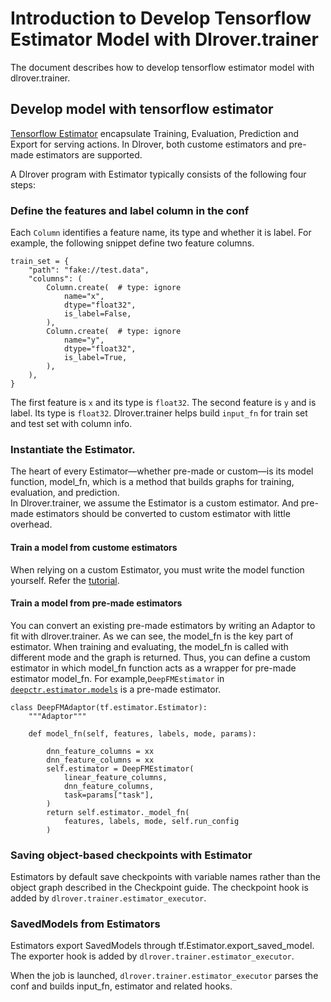 # Introduction to Develop Tensorflow Estimator Model with Dlrover.trainer

The document describes how to develop tensorflow estimator model with dlrover.trainer.

## Develop model with tensorflow estimator
[Tensorflow Estimator](https://www.tensorflow.org/guide/estimator)
encapsulate Training, Evaluation, Prediction and Export for serving actions.
In Dlrover, both custome estimators and pre-made estimators are supported.

A Dlrover program with Estimator typically consists of the following four steps:
### Define the features and label column in the conf

Each `Column` identifies a feature name, its type and whether it is label.
For example, the following snippet define two feature columns.

```
train_set = {
    "path": "fake://test.data",
    "columns": (
        Column.create(  # type: ignore
            name="x",
            dtype="float32",
            is_label=False,
        ),
        Column.create(  # type: ignore
            name="y",
            dtype="float32",
            is_label=True,
        ),
    ),
}

```

The first feature is `x` and its type is `float32`.
The second feature is `y` and is label. Its type is `float32`. 
Dlrover.trainer helps build `input_fn` for train set and test set with column info. 
   
### Instantiate the Estimator.
The heart of every Estimator—whether pre-made or custom—is its model function, model_fn, which is a method that builds graphs for training, evaluation, and prediction.  
In Dlrover.trainer, we assume the Estimator is a custom estimator. And pre-made estimators should be converted to custom estimator with little overhead.
#### Train a model from custome estimators
When relying on a custom Estimator, you must write the model function yourself. Refer the [tutorial](https://www.tensorflow.org/guide/estimator).
#### Train a model from pre-made estimators 
You can convert an existing pre-made estimators by writing an Adaptor to fit with dlrover.trainer.
As we can see, the model_fn is the key part of estimator.
When training and evaluating, the model_fn is called with different mode and the graph is returned.
Thus, you can define a custom estimator in which model_fn function acts as a wrapper for pre-made estimator model_fn.
For example,`DeepFMEstimator` in [`deepctr.estimator.models`](https://pypi.org/project/deepctr/) is a pre-made estimator. 

```
class DeepFMAdaptor(tf.estimator.Estimator):
    """Adaptor"""

    def model_fn(self, features, labels, mode, params):
 
        dnn_feature_columns = xx
        dnn_feature_columns = xx
        self.estimator = DeepFMEstimator(
            linear_feature_columns,
            dnn_feature_columns,
            task=params["task"],
        )
        return self.estimator._model_fn(
            features, labels, mode, self.run_config
        )

```
### Saving object-based checkpoints with Estimator
Estimators by default save checkpoints with variable names rather than the object graph described in the Checkpoint guide. 
The checkpoint hook is added by `dlrover.trainer.estimator_executor`.

### SavedModels from Estimators
Estimators export SavedModels through tf.Estimator.export_saved_model.
The exporter hook is added by `dlrover.trainer.estimator_executor`.

When the job is launched, `dlrover.trainer.estimator_executor` parses the conf and builds input_fn, estimator and related hooks.


 